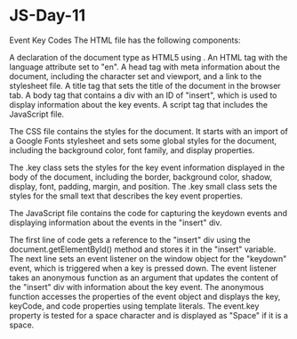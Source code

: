 # JS-Day-11
Event Key Codes
The HTML file has the following components:

A declaration of the document type as HTML5 using <!DOCTYPE html>.
An HTML tag with the language attribute set to "en".
A head tag with meta information about the document, including the character set and viewport, and a link to the stylesheet file.
A title tag that sets the title of the document in the browser tab.
A body tag that contains a div with an ID of "insert", which is used to display information about the key events.
A script tag that includes the JavaScript file.

The CSS file contains the styles for the document. It starts with an import of a Google Fonts stylesheet and sets some global styles for the document, including the background color, font family, and display properties.

The .key class sets the styles for the key event information displayed in the body of the document, including the border, background color, shadow, display, font, padding, margin, and position.
The .key small class sets the styles for the small text that describes the key event properties.

The JavaScript file contains the code for capturing the keydown events and displaying information about the events in the "insert" div.

The first line of code gets a reference to the "insert" div using the document.getElementById() method and stores it in the "insert" variable.
The next line sets an event listener on the window object for the "keydown" event, which is triggered when a key is pressed down. The event listener takes an anonymous function as an argument that updates the content of the "insert" div with information about the key event.
The anonymous function accesses the properties of the event object and displays the key, keyCode, and code properties using template literals. The event.key property is tested for a space character and is displayed as "Space" if it is a space.
